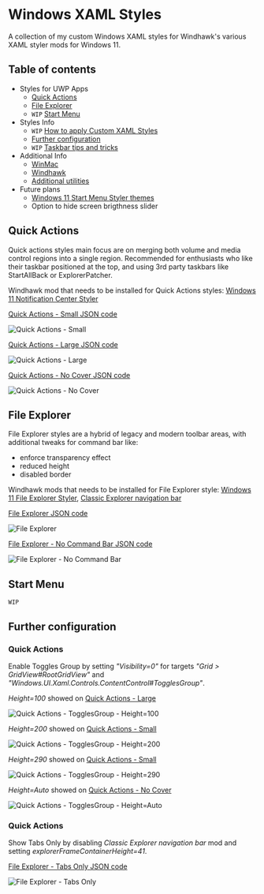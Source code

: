 # Windows XAML Styles
A collection of my custom Windows XAML styles for Windhawk's various XAML styler mods for Windows 11.


## Table of contents
* Styles for UWP Apps
  * [Quick Actions](#quick-actions)
  * [File Explorer](#file-explorer)
  *  `WIP` [Start Menu](#start-menu)
* Styles Info
  * `WIP` [How to apply Custom XAML Styles](#how-to-apply-custom-xaml-styles)
  * [Further configuration](#further-configuration)
  * `WIP` [Taskbar tips and tricks](#taskbar-tips-and-tricks)
* Additional Info
  * [WinMac](https://github.com/Asteski/WinMac)
  * [Windhawk](https://github.com/ramensoftware/windhawk) 
  * [Additional utilities](https://github.com/Asteski/WinMac/wiki/Additional-utilities)
* Future plans
  * [Windows 11 Start Menu Styler themes](#start-menu)
  * Option to hide screen brigthness slider

## Quick Actions

Quick actions styles main focus are on merging both volume and media control regions into a single region. Recommended for enthusiasts who like their taskbar positioned at the top, and using 3rd party taskbars like StartAllBack or ExplorerPatcher.

Windhawk mod that needs to be installed for Quick Actions styles: [Windows 11 Notification Center Styler](https://windhawk.net/mods/windows-11-notification-center-styler)

[Quick Actions - Small JSON code](https://github.com/Asteski/Windows-XAML-Styles/blob/main/styles/Notification%20Center%20Styler%20-%20Quick%20Actions%20-%20Small.json)

![Quick Actions - Small](https://github.com/Asteski/Windows-XAML-Styles/blob/main/img/Notification%20Center%20Styler%20-%20Quick%20Actions%20-%20Small.png)

[Quick Actions - Large JSON code](https://github.com/Asteski/Windows-XAML-Styles/blob/main/styles/Notification%20Center%20Styler%20-%20Quick%20Actions%20-%20Large.json)

![Quick Actions - Large](https://github.com/Asteski/Windows-XAML-Styles/blob/main/img/Notification%20Center%20Styler%20-%20Quick%20Actions%20-%20Large.png)

[Quick Actions - No Cover JSON code](https://github.com/Asteski/Windows-XAML-Styles/blob/main/styles/Notification%20Center%20Styler%20-%20Quick%20Actions%20-%20No%20Cover.json)

![Quick Actions - No Cover](https://github.com/Asteski/Windows-XAML-Styles/blob/main/img/Notification%20Center%20Styler%20-%20Quick%20Actions%20-%20No%20Cover.png)

## File Explorer

File Explorer styles are a hybrid of legacy and modern toolbar areas, with additional tweaks for command bar like:
* enforce transparency effect
* reduced height
* disabled border

Windhawk mods that needs to be installed for File Explorer style: [Windows 11 File Explorer Styler](https://windhawk.net/mods/windows-11-file-explorer-styler), [Classic Explorer navigation bar](https://windhawk.net/mods/explorer-frame-classic)

[File Explorer JSON code](https://github.com/Asteski/Windows-XAML-Styles/blob/main/styles/File%20Explorer%20Styler%20-%20File%20Explorer.json)

![File Explorer](https://github.com/Asteski/Windows-XAML-Styles/blob/main/img/File%20Explorer%20Styler%20-%20File%20Explorer.png)

[File Explorer - No Command Bar JSON code](https://github.com/Asteski/Windows-XAML-Styles/blob/main/styles/File%20Explorer%20Styler%20-%20File%20Explorer%20-%20No%20Command%20Bar.json)

![File Explorer - No Command Bar](https://github.com/Asteski/Windows-XAML-Styles/blob/main/img/File%20Explorer%20Styler%20-%20File%20Explorer%20-%20No%20Command%20Bar.png)

## Start Menu

`WIP`

## Further configuration

### Quick Actions

Enable Toggles Group by setting *"Visibility=0"* for targets *"Grid > GridView#RootGridView"* and *"Windows.UI.Xaml.Controls.ContentControl#TogglesGroup"*.

*Height=100* showed on [Quick Actions - Large](https://github.com/Asteski/Windows-XAML-Styles/blob/main/styles/Notification%20Center%20Styler%20-%20Quick%20Actions%20-%20Large.json)

![Quick Actions - TogglesGroup - Height=100](https://github.com/Asteski/Windows-XAML-Styles/blob/main/img/Notification%20Center%20Styler%20-%20Quick%20Actions%20-%20TogglesGroup%20-%20100.png)

*Height=200* showed on [Quick Actions - Small](https://github.com/Asteski/Windows-XAML-Styles/blob/main/styles/Notification%20Center%20Styler%20-%20Quick%20Actions%20-%20Small.json)

![Quick Actions - TogglesGroup - Height=200](https://github.com/Asteski/Windows-XAML-Styles/blob/main/img/Notification%20Center%20Styler%20-%20Quick%20Actions%20-%20TogglesGroup%20-%20200.png)

*Height=290* showed on [Quick Actions - Small](https://github.com/Asteski/Windows-XAML-Styles/blob/main/styles/Notification%20Center%20Styler%20-%20Quick%20Actions%20-%20Small.json)

![Quick Actions - TogglesGroup - Height=290](https://github.com/Asteski/Windows-XAML-Styles/blob/main/img/Notification%20Center%20Styler%20-%20Quick%20Actions%20-%20TogglesGroup%20-%20290.png)

*Height=Auto* showed on [Quick Actions - No Cover](https://github.com/Asteski/Windows-XAML-Styles/blob/main/styles/Notification%20Center%20Styler%20-%20Quick%20Actions%20-%20No%20Cover.json)

![Quick Actions - TogglesGroup - Height=Auto](https://github.com/Asteski/Windows-XAML-Styles/blob/main/img/Notification%20Center%20Styler%20-%20Quick%20Actions%20-%20TogglesGroup%20-%20Auto.png)

### Quick Actions

Show Tabs Only by disabling *Classic Explorer navigation bar* mod and setting *explorerFrameContainerHeight=41*.

[File Explorer - Tabs Only JSON code](https://github.com/Asteski/Windows-XAML-Styles/blob/main/styles/File%20Explorer%20Styler%20-%20File%20Explorer%20-%20No%20Command%20Bar.json)

![File Explorer - Tabs Only](https://github.com/Asteski/Windows-XAML-Styles/blob/main/img/File%20Explorer%20Styler%20-%20File%20Explorer%20-%20No%20Command%20Bar.png)